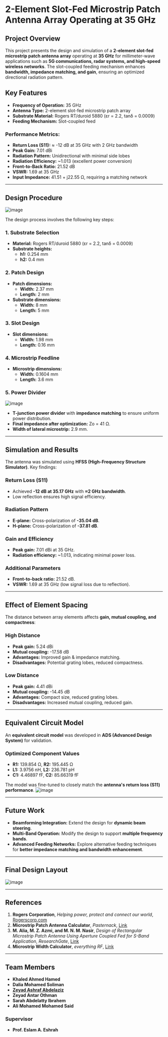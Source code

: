 # 2-Element Slot-Fed Microstrip Patch Antenna Array Operating at 35 GHz

## Project Overview
This project presents the design and simulation of a **2-element slot-fed microstrip patch antenna array** operating at **35 GHz** for millimeter-wave applications such as **5G communications, radar systems, and high-speed wireless networks**. The slot-coupled feeding mechanism enhances **bandwidth, impedance matching, and gain**, ensuring an optimized directional radiation pattern.

## Key Features
- **Frequency of Operation:** 35 GHz
- **Antenna Type:** 2-element slot-fed microstrip patch array
- **Substrate Material:** Rogers RT/duroid 5880 (εr = 2.2, tanδ = 0.0009)
- **Feeding Mechanism:** Slot-coupled feed

### **Performance Metrics:**
- **Return Loss (S11):** ≈ -12 dB at 35 GHz with 2 GHz bandwidth
- **Peak Gain:** 7.01 dBi
- **Radiation Pattern:** Unidirectional with minimal side lobes
- **Radiation Efficiency:** ~1.013 (excellent power conversion)
- **Front-to-Back Ratio:** 21.52 dB
- **VSWR:** 1.69 at 35 GHz
- **Input Impedance:** 41.51 + j22.55 Ω, requiring a matching network

---

## Design Procedure
![image](https://github.com/user-attachments/assets/c86ab219-beea-484b-9fd3-3554cddd8fed)

The design process involves the following key steps:

### **1. Substrate Selection**
- **Material:** Rogers RT/duroid 5880 (εr = 2.2, tanδ = 0.0009)
- **Substrate heights:**
  - **h1:** 0.254 mm
  - **h2:** 0.4 mm

### **2. Patch Design**
- **Patch dimensions:**
  - **Width:** 2.37 mm
  - **Length:** 2 mm
- **Substrate dimensions:**
  - **Width:** 8 mm
  - **Length:** 5 mm

### **3. Slot Design**
- **Slot dimensions:**
  - **Width:** 1.98 mm
  - **Length:** 0.16 mm

### **4. Microstrip Feedline**
- **Microstrip dimensions:**
  - **Width:** 0.1604 mm
  - **Length:** 3.6 mm

### **5. Power Divider**
![image](https://github.com/user-attachments/assets/6b0e3c14-16bb-437f-bc1f-4c5ddf934859)
- **T-junction power divider** with **impedance matching** to ensure uniform power distribution.
- **Final impedance after optimization:** Zo = 41 Ω.
- **Width of lateral microstrip:** 2.9 mm.

---

## Simulation and Results
The antenna was simulated using **HFSS (High-Frequency Structure Simulator)**. Key findings:

### **Return Loss (S11)**
- Achieved **-12 dB at 35.17 GHz** with **≈2 GHz bandwidth**.
- Low reflection ensures high signal efficiency.

### **Radiation Pattern**
- **E-plane:** Cross-polarization of **-35.04 dB**.
- **H-plane:** Cross-polarization of **-37.81 dB**.

### **Gain and Efficiency**
- **Peak gain:** 7.01 dBi at 35 GHz.
- **Radiation efficiency:** ~1.013, indicating minimal power loss.

### **Additional Parameters**
- **Front-to-back ratio:** 21.52 dB.
- **VSWR:** 1.69 at 35 GHz (low signal loss due to reflection).

---

## Effect of Element Spacing
The distance between array elements affects **gain, mutual coupling, and compactness**:

### **High Distance**
- **Peak gain:** 5.24 dBi
- **Mutual coupling:** -17.58 dB
- **Advantages:** Improved gain & impedance matching.
- **Disadvantages:** Potential grating lobes, reduced compactness.

### **Low Distance**
- **Peak gain:** 4.41 dBi
- **Mutual coupling:** -14.45 dB
- **Advantages:** Compact size, reduced grating lobes.
- **Disadvantages:** Increased mutual coupling, reduced gain.

---

## Equivalent Circuit Model
An **equivalent circuit model** was developed in **ADS (Advanced Design System)** for validation.

### **Optimized Component Values**
- **R1:** 139.854 Ω, **R2:** 195.445 Ω
- **L1:** 3.9756 nH, **L2:** 236.781 pH
- **C1:** 4.46897 fF, **C2:** 85.66319 fF

The model was fine-tuned to closely match the **antenna's return loss (S11) performance**.
![image](https://github.com/user-attachments/assets/a1cfae75-75ac-4ca9-928a-70af1157fd97)

---

## Future Work
- **Beamforming Integration:** Extend the design for **dynamic beam steering**.
- **Multi-Band Operation:** Modify the design to support **multiple frequency bands**.
- **Advanced Feeding Networks:** Explore alternative feeding techniques for **better impedance matching and bandwidth enhancement**.

---

## Final Design Layout
![image](https://github.com/user-attachments/assets/e58104d3-f664-4d60-ab37-5deb402e5275)

---

## References
1. **Rogers Corporation**, *Helping power, protect and connect our world*, [Rogerscorp.com](https://rogerscorp.com)
2. **Microstrip Patch Antenna Calculator**, *Pasternack*, [Link](https://www.pasternack.com/t-calculator-microstrip-ant.aspx)
3. **M. Alia, M. Z. Azmi, and M. N. M. Nasir**, *Design of Rectangular Microstrip Patch Antenna Using Aperture Coupled Fed for S-Band Application*, *ResearchGate*, [Link](https://www.researchgate.net/publication/338365982)
4. **Microstrip Width Calculator**, *everything RF*, [Link](https://www.everythingrf.com/rf-calculators/microstrip-width-calculator)

---

## Team Members
- **Khaled Ahmed Hamed**
- **Dalia Mohamed Soliman**
- **[Zeyad Ashraf Abdelaziz](https://github.com/iiZ3)**
- **Zeyad Antar Othman**
- **Sarah Abdelatty Ibrahem**
- **Ali Mohamed Mohamed Said**

### **Supervisor**
- **Prof. Eslam A. Eshrah**
